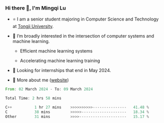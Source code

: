 ### Hi there 👋, I'm Mingqi Lu

- :star: I am a senior student majoring in Computer Science and Technology at [Tongji University](https://en.tongji.edu.cn/p/#/).

- :thinking: I’m broadly interested in the intersection of computer systems and machine learning.

  - Efficient machine learning systems

  - Accelerating machine learning training

- :seedling: Looking for internships that end in May 2024.

- 💬 More about me ([website](https://lmqqqqqq.github.io/))

<!--START_SECTION:waka-->

```rust
From: 02 March 2024 - To: 09 March 2024

Total Time: 2 hrs 58 mins

C++          1 hr 27 mins    >>>>>>>>>>---------------   41.48 %
C            38 mins         >>>>>--------------------   18.34 %
Other        31 mins         >>>>---------------------   15.17 %
```

<!--END_SECTION:waka-->

